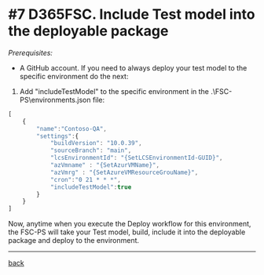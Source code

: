 # #7 D365FSC. Include Test model into the deployable package
*Prerequisites:* 
- A GitHub account.
If you need to always deploy your test model to the specific environment do the next:

1. Add "includeTestModel" to the specific environment in the .\FSC-PS\environments.json file:
~~~javascript
[
    {
        "name":"Contoso-QA",
        "settings":{
            "buildVersion": "10.0.39",
            "sourceBranch": "main",
            "lcsEnvironmentId": "{SetLCSEnvironmentId-GUID}",
            "azVmname" : "{SetAzurVMName}",
            "azVmrg" : "{SetAzureVMResourceGrouName}",
            "cron":"0 21 * * *",
            "includeTestModel":true
        }
    }
]
~~~

Now, anytime when you execute the Deploy workflow for this environment, the FSC-PS will take your Test model, build, include it into the deployable package and deploy to the environment.

---
[back](/README.md)